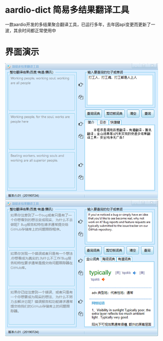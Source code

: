 # aardio-dict 简易多结果翻译工具
一款aardio开发的多结果聚合翻译工具，已运行多年，去年因api变更而更新了一波，其余时间都正常使用中

# 界面演示
![一](https://raw.githubusercontent.com/ago88/aardio-dict/main/first.png)
![二](https://raw.githubusercontent.com/ago88/aardio-dict/main/two.png)
